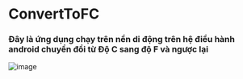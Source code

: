 # ConvertToFC

<h3>Đây là ứng dụng chạy trên nền di động trên hệ điều hành android chuyển đổi từ Độ C sang độ F và ngược lại</h3>

![image](https://user-images.githubusercontent.com/36543564/222970277-d41a6cfa-568c-4f4c-a902-828c374b72dd.png)
